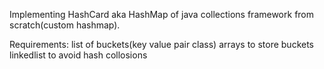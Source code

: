 Implementing HashCard aka HashMap of java collections framework from scratch(custom hashmap).

Requirements:
list of buckets(key value pair class)
arrays to store buckets 
linkedlist to avoid hash collosions